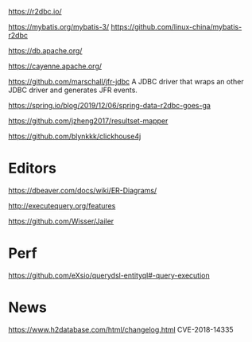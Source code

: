 https://r2dbc.io/

https://mybatis.org/mybatis-3/
https://github.com/linux-china/mybatis-r2dbc

https://db.apache.org/

https://cayenne.apache.org/

https://github.com/marschall/jfr-jdbc A JDBC driver that wraps an other JDBC driver and generates JFR events.

https://spring.io/blog/2019/12/06/spring-data-r2dbc-goes-ga

https://github.com/jzheng2017/resultset-mapper

https://github.com/blynkkk/clickhouse4j

# Editors
https://dbeaver.com/docs/wiki/ER-Diagrams/

http://executequery.org/features

https://github.com/Wisser/Jailer

# Perf
https://github.com/eXsio/querydsl-entityql#-query-execution

# News
https://www.h2database.com/html/changelog.html CVE-2018-14335 